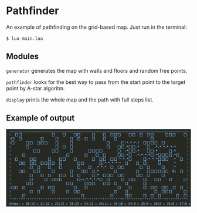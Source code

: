 # Pathfinder

An example of pathfinding on the grid-based map. Just run in the terminal:

```shell
$ lua main.lua
```

## Modules

`generator` generates the map with walls and floors and random free points.

`pathfinder` looks for the best way to pass from the start point to the target point by A-star algoritm.

`display` prints the whole map and the path with full steps list.

## Example of output

![Pathfinder](pathfinder.gif)